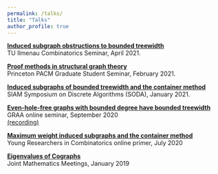 ```yaml
---
permalink: /talks/
title: "Talks"
author_profile: true
---
```

[**Induced subgraph obstructions to bounded treewidth**](https://tabrish.github.io/files/TU_Ilmenau_Talk.pdf) <br/>
TU Ilmenau Combinatorics Seminar, April 2021. <br/> 

[**Proof methods in structural graph theory**](https://tabrish.github.io/files/GSS_Talk.pdf) <br/>
Princeton PACM Graduate Student Seminar, February 2021. 

[**Induced subgraphs of bounded treewidth and the container method**](https://tabrish.github.io/files/SODA_2021.pdf) <br/>
SIAM Symposium on Discrete Algorithms (SODA), January 2021. <br/>

[**Even-hole-free graphs with bounded degree have bounded treewidth**](https://tabrish.github.io/files/GRAA_2020.pdf) <br/>
GRAA online seminar, September 2020 <br/>
[(recording)](https://bbb-temp.grenet.fr/playback/presentation/2.0/playback.html?meetingId=b0b04c0a35a12221eecc03e1b59e28d3381b1f76-1600346723390)<br/>

[**Maximum weight induced subgraphs and the container method**](https://tabrish.github.io/files/YRC_July_2020.pdf)<br/>
Young Researchers in Combinatorics online primer, July 2020<br/>

[**Eigenvalues of Cographs**](https://tabrish.github.io/files/JMM_2019.pdf)<br/>
Joint Mathematics Meetings, January 2019 <br/>
